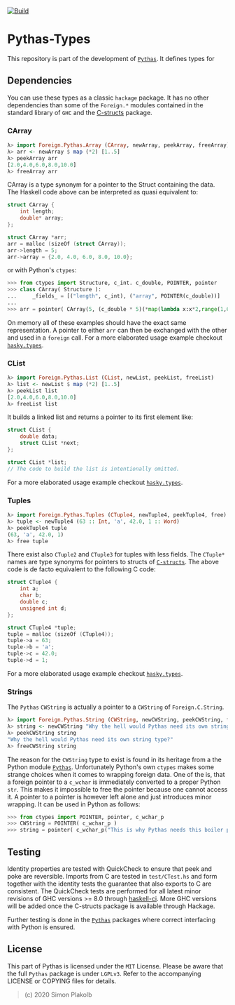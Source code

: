 
[![Build](https://img.shields.io/travis/pinselimo/Pythas-Types.svg)](https://travis-ci.org/pinselimo/Pythas-Types)

# Pythas-Types

This repository is part of the development of [```Pythas```](https://github.com/pinselimo/Pythas/). It defines types for 

## Dependencies

You can use these types as a classic ```hackage``` package. It has no other dependencies than some of the ```Foreign.*``` modules contained in the standard library of ```GHC``` and the [C-structs](https://github.com/pinselimo/cstructs-in-haskell) package.

### CArray

~~~haskell
λ> import Foreign.Pythas.Array (CArray, newArray, peekArray, freeArray)
λ> arr <- newArray $ map (*2) [1..5]
λ> peekArray arr
[2.0,4.0,6.0,8.0,10.0]
λ> freeArray arr
~~~

CArray is a type synonym for a pointer to the Struct containing the data. The Haskell code above can be interpreted as quasi equivalent to:

~~~C
struct CArray {
    int length;
    double* array;
};

struct CArray *arr;
arr = malloc (sizeOf (struct CArray));
arr->length = 5;
arr->array = {2.0, 4.0, 6.0, 8.0, 10.0};
~~~

or with Python's ```ctypes```:

~~~python
>>> from ctypes import Structure, c_int. c_double, POINTER, pointer
>>> class CArray( Structure ):
...     _fields_ = [("length", c_int), ("array", POINTER(c_double))]
...
>>> arr = pointer( CArray(5, (c_double * 5)(*map(lambda x:x*2,range(1,6)))) )
~~~

On memory all of these examples should have the exact same representation. A pointer to either ```arr``` can then be exchanged with the other and used in a ```foreign``` call.
For a more elaborated usage example checkout [```hasky.types```](https://github.com/pinselimo/Pythas/hasky/types.py).

### CList

~~~haskell
λ> import Foreign.Pythas.List (CList, newList, peekList, freeList)
λ> list <- newList $ map (*2) [1..5]
λ> peekList list
[2.0,4.0,6.0,8.0,10.0]
λ> freeList list
~~~

It builds a linked list and returns a pointer to its first element like:

~~~C
struct CList {
    double data;
    struct CList *next;
};

struct CList *list;
// The code to build the list is intentionally omitted.
~~~

For a more elaborated usage example checkout [```hasky.types```](https://github.com/pinselimo/Pythas/hasky/types.py).

### Tuples

~~~haskell
λ> import Foreign.Pythas.Tuples (CTuple4, newTuple4, peekTuple4, free)
λ> tuple <- newTuple4 (63 :: Int, 'a', 42.0, 1 :: Word)
λ> peekTuple4 tuple
(63, 'a', 42.0, 1)
λ> free tuple
~~~

There exist also ```CTuple2``` and ```CTuple3``` for tuples with less fields. The ```CTuple*``` names are type synonyms for pointers to structs of [```C-structs```](https://github.com/pinselimo/cstructs-in-haskell). The above code is de facto equivalent to the following C code:

~~~C
struct CTuple4 {
    int a;
    char b;
    double c;
    unsigned int d;
};

struct CTuple4 *tuple;
tuple = malloc (sizeOf (CTuple4));
tuple->a = 63;
tuple->b = 'a';
tuple->c = 42.0;
tuple->d = 1;
~~~

For a more elaborated usage example checkout [```hasky.types```](https://github.com/pinselimo/Pythas/hasky/types.py).

### Strings

The ```Pythas``` ```CWString``` is actually a pointer to a ```CWString``` of ```Foreign.C.String```.

~~~haskell
λ> import Foreign.Pythas.String (CWString, newCWString, peekCWString, freeCWString)
λ> string <- newCWString "Why the hell would Pythas need its own string type?"
λ> peekCWString string
"Why the hell would Pythas need its own string type?"
λ> freeCWString string
~~~

The reason for the ```CWString``` type to exist is found in its heritage from a the Python module [```Pythas```](https://github.com/pinselimo/Pythas).
Unfortunately Python's own ```ctypes``` makes some strange choices when it comes to wrapping foreign data.
One of the is, that a foreign pointer to a ```c_wchar``` is immediately converted to a proper Python ```str```. This makes it impossible to free the pointer because one cannot access it.
A pointer to a pointer is however left alone and just introduces minor wrapping. It can be used in Python as follows:

~~~python
>>> from ctypes import POINTER, pointer, c_wchar_p
>>> CWString = POINTER( c_wchar_p )
>>> string = pointer( c_wchar_p("This is why Pythas needs this boiler plate") )
~~~

## Testing

Identity properties are tested with QuickCheck to ensure that peek and poke are reversible. Imports from C are tested in ```test/CTest.hs``` and form together with the identity tests the guarantee that also exports to C are consistent.
The QuickCheck tests are performed for all latest minor revisions of GHC versions >= 8.0 through [haskell-ci](https://github.com/haskell-CI/haskell-ci). More GHC versions will be added once the C-structs package is available through Hackage.

Further testing is done in the [```Pythas```](https://github.com/pinselimo/Pythas) packages where correct interfacing with Python is ensured.

## License

This part of Pythas is licensed under the ```MIT``` License. Please be aware that the full ```Pythas``` package is under ```LGPLv3```. Refer to the accompanying LICENSE or COPYING files for details.

> (c) 2020 Simon Plakolb

